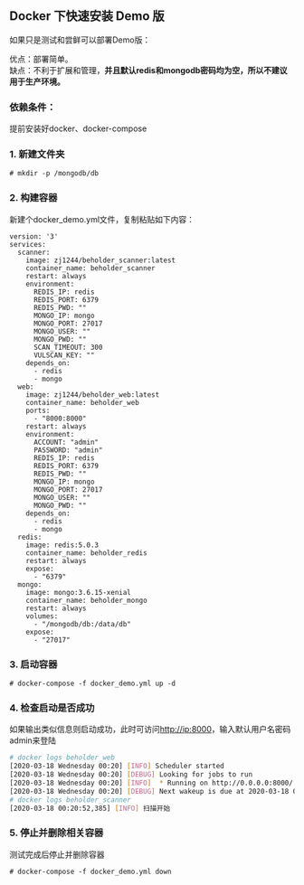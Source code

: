 ## Docker 下快速安装 Demo 版

如果只是测试和尝鲜可以部署Demo版：

优点：部署简单。  
缺点：不利于扩展和管理，**并且默认redis和mongodb密码均为空，所以不建议用于生产环境。**

### 依赖条件：

提前安装好docker、docker-compose

### 1. 新建文件夹

```
# mkdir -p /mongodb/db
```

### 2. 构建容器

新建个docker_demo.yml文件，复制粘贴如下内容：

```
version: '3'
services:
  scanner:
    image: zj1244/beholder_scanner:latest
    container_name: beholder_scanner
    restart: always
    environment:
      REDIS_IP: redis
      REDIS_PORT: 6379
      REDIS_PWD: ""
      MONGO_IP: mongo
      MONGO_PORT: 27017
      MONGO_USER: ""
      MONGO_PWD: ""
      SCAN_TIMEOUT: 300
      VULSCAN_KEY: ""
    depends_on:
      - redis
      - mongo
  web:
    image: zj1244/beholder_web:latest
    container_name: beholder_web
    ports:
      - "8000:8000"
    restart: always
    environment:
      ACCOUNT: "admin"
      PASSWORD: "admin"
      REDIS_IP: redis
      REDIS_PORT: 6379
      REDIS_PWD: ""
      MONGO_IP: mongo
      MONGO_PORT: 27017
      MONGO_USER: ""
      MONGO_PWD: ""
    depends_on:
      - redis
      - mongo
  redis:
    image: redis:5.0.3
    container_name: beholder_redis
    restart: always
    expose:
      - "6379"
  mongo:
    image: mongo:3.6.15-xenial
    container_name: beholder_mongo
    restart: always
    volumes:
      - "/mongodb/db:/data/db"
    expose:
      - "27017"

```

### 3. 启动容器

```
# docker-compose -f docker_demo.yml up -d
```

### 4. 检查启动是否成功
如果输出类似信息则启动成功，此时可访问[http://ip:8000](http://ip:8000)，输入默认用户名密码admin来登陆
```bash
# docker logs beholder_web
[2020-03-18 Wednesday 00:20] [INFO] Scheduler started
[2020-03-18 Wednesday 00:20] [DEBUG] Looking for jobs to run
[2020-03-18 Wednesday 00:20] [INFO]  * Running on http://0.0.0.0:8000/ (Press CTRL+C to quit)
[2020-03-18 Wednesday 00:20] [DEBUG] Next wakeup is due at 2020-03-18 01:11:13.959033+08:00 (in 3019.861167 seconds)
# docker logs beholder_scanner
[2020-03-18 00:20:52,385] [INFO] 扫描开始
```

### 5. 停止并删除相关容器

测试完成后停止并删除容器
```
# docker-compose -f docker_demo.yml down
```